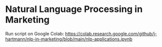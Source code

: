 # Natural Language Processing in Marketing

Run script on Google Colab: https://colab.research.google.com/github/j-hartmann/nlp-in-marketing/blob/main/nlp-applications.ipynb
